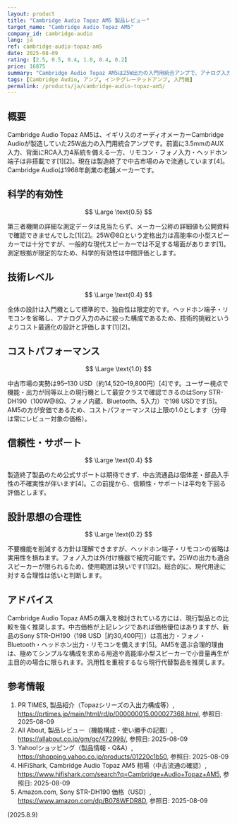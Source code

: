 ```yaml
---
layout: product
title: "Cambridge Audio Topaz AM5 製品レビュー"
target_name: "Cambridge Audio Topaz AM5"
company_id: cambridge-audio
lang: ja
ref: cambridge-audio-topaz-am5
date: 2025-08-09
rating: [2.5, 0.5, 0.4, 1.0, 0.4, 0.2]
price: 16875
summary: "Cambridge Audio Topaz AM5は25W出力の入門用統合アンプで、アナログ入力のみのシンプルな構成を特徴とします。既に製造終了で中古流通のみで入手可能で、現行代替製品と比べ機能面で劣ります。"
tags: [Cambridge Audio, アンプ, インテグレーテッドアンプ, 入門機]
permalink: /products/ja/cambridge-audio-topaz-am5/
---
```

## 概要

Cambridge Audio Topaz AM5は、イギリスのオーディオメーカーCambridge Audioが製造していた25W出力の入門用統合アンプです。前面に3.5mmのAUX入力、背面にRCA入力4系統を備える一方、リモコン・フォノ入力・ヘッドホン端子は非搭載です[1][2]。現在は製造終了で中古市場のみで流通しています[4]。Cambridge Audioは1968年創業の老舗メーカーです。

## 科学的有効性

$$ \Large \text{0.5} $$

第三者機関の詳細な測定データは見当たらず、メーカー公称の詳細値も公開資料で確認できませんでした[1][2]。25W@8Ωという定格出力は高能率の小型スピーカーでは十分ですが、一般的な現代スピーカーでは不足する場面があります[1]。測定根拠が限定的なため、科学的有効性は中間評価とします。

## 技術レベル

$$ \Large \text{0.4} $$

全体の設計は入門機として標準的で、独自性は限定的です。ヘッドホン端子・リモコンを省略し、アナログ入力のみに絞った構成であるため、技術的挑戦というよりコスト最適化の設計と評価します[1][2]。

## コストパフォーマンス

$$ \Large \text{1.0} $$

中古市場の実勢は95–130 USD（約14,520–19,800円）[4]です。ユーザー視点で機能・出力が同等以上の現行機として最安クラスで確認できるのはSony STR-DH190（100W@8Ω、フォノ内蔵、Bluetooth、5入力）で198 USDです[5]。AM5の方が安価であるため、コストパフォーマンスは上限の1.0とします（分母は常にレビュー対象の価格）。

## 信頼性・サポート

$$ \Large \text{0.4} $$

製造終了製品のため公式サポートは期待できず、中古流通品は個体差・部品入手性の不確実性が伴います[4]。この前提から、信頼性・サポートは平均を下回る評価とします。

## 設計思想の合理性

$$ \Large \text{0.2} $$

不要機能を削減する方針は理解できますが、ヘッドホン端子・リモコンの省略は実用性を損ねます。フォノ入力は外付け機器で補完可能です。25Wの出力も適合スピーカーが限られるため、使用範囲は狭いです[1][2]。総合的に、現代用途に対する合理性は低いと判断します。

## アドバイス

Cambridge Audio Topaz AM5の購入を検討されている方には、現行製品との比較を強く推奨します。中古価格が上記レンジであれば価格優位はありますが、新品のSony STR-DH190（198 USD［約30,400円］）は高出力・フォノ・Bluetooth・ヘッドホン出力・リモコンを備えます[5]。AM5を選ぶ合理的理由は、極めてシンプルな構成を求める用途や高能率小型スピーカーで小音量再生が主目的の場合に限られます。汎用性を重視するなら現行代替製品を推奨します。

## 参考情報

1. PR TIMES, 製品紹介（Topazシリーズの入出力構成等）, https://prtimes.jp/main/html/rd/p/000000015.000027368.html, 参照日: 2025-08-09
2. All About, 製品レビュー（機能構成・使い勝手の記載）, https://allabout.co.jp/gm/gc/472998/, 参照日: 2025-08-09
3. Yahoo!ショッピング（製品情報・Q&A）, https://shopping.yahoo.co.jp/products/01220c1b50, 参照日: 2025-08-09
4. HiFiShark, Cambridge Audio Topaz AM5 相場（中古流通の確認）, https://www.hifishark.com/search?q=Cambridge+Audio+Topaz+AM5, 参照日: 2025-08-09
5. Amazon.com, Sony STR-DH190 価格（USD）, https://www.amazon.com/dp/B078WFDR8D, 参照日: 2025-08-09

(2025.8.9)